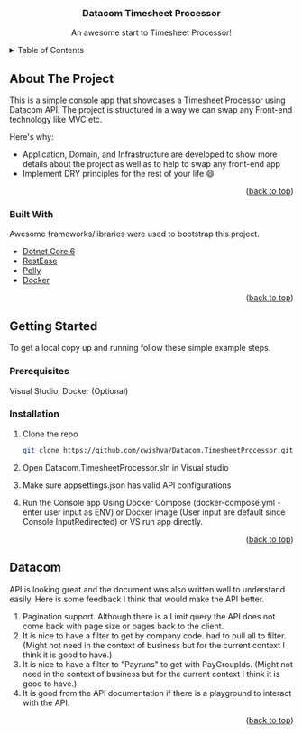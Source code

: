 <div id="top"></div>

<!-- PROJECT LOGO -->
<br />
<div align="center">
  <h3 align="center">Datacom Timesheet Processor</h3>

  <p align="center">
    An awesome start to Timesheet Processor!
    <br />
  </p>
</div>



<!-- TABLE OF CONTENTS -->
<details>
  <summary>Table of Contents</summary>
  <ol>
    <li>
      <a href="#about-the-project">About The Project</a>
      <ul>
        <li><a href="#built-with">Built With</a></li>
      </ul>
    </li>
    <li>
      <a href="#getting-started">Getting Started</a>
      <ul>
        <li><a href="#prerequisites">Prerequisites</a></li>
        <li><a href="#installation">Installation</a></li>
      </ul>
    </li>
    <li><a href="#Datacom">API Improvements to Datacom</a></li>
  </ol>
</details>



<!-- ABOUT THE PROJECT -->
## About The Project

This is a simple console app that showcases a Timesheet Processor using Datacom API. The project is structured in a way we can swap any Front-end technology like MVC etc.

Here's why:
* Application, Domain, and Infrastructure are developed to show more details about the project as well as to help to swap any front-end app 
* Implement DRY principles for the rest of your life :smile:


<p align="right">(<a href="#top">back to top</a>)</p>



### Built With

Awesome frameworks/libraries were used to bootstrap this project.

* [Dotnet Core 6](https://dotnet.microsoft.com/en-us/download/dotnet/6.0)
* [RestEase](https://www.nuget.org/packages/RestEase/)
* [Polly](https://www.nuget.org/packages/polly)
* [Docker](https://www.docker.com/)

<p align="right">(<a href="#top">back to top</a>)</p>



<!-- GETTING STARTED -->
## Getting Started

To get a local copy up and running follow these simple example steps.

### Prerequisites

Visual Studio, Docker (Optional)

### Installation

1. Clone the repo
   ```sh
   git clone https://github.com/cwishva/Datacom.TimesheetProcessor.git
   ```
2. Open Datacom.TimesheetProcessor.sln in Visual studio

4. Make sure appsettings.json has valid API configurations

4. Run the Console app Using Docker Compose (docker-compose.yml - enter user input as ENV) or Docker image (User input are default since Console InputRedirected) or VS run app directly.
   

<p align="right">(<a href="#top">back to top</a>)</p>



<!-- Datacom -->
## Datacom

API is looking great and the document was also written well to understand easily. Here is some feedback I think that would make the API better.

1. Pagination support. Although there is a Limit query the API does not come back with page size or pages back to the client. 
2. It is nice to have a filter to get by company code. had to pull all to filter. (Might not need in the context of business but for the current context I think it is good to have.)
3. It is nice to have a filter to "Payruns" to get with PayGroupIds. (Might not need in the context of business but for the current context I think it is good to have.)
4. It is good from the API documentation if there is a playground to interact with the API. 

<p align="right">(<a href="#top">back to top</a>)</p>

